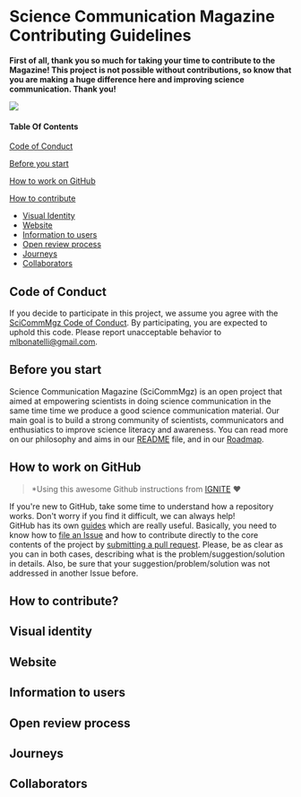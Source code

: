 # Science Communication Magazine Contributing Guidelines  

**First of all, thank you so much for taking your time to contribute to the Magazine! This project is not possible without contributions, so know that you are making a huge difference here and improving science communication. Thank you!**  

![](https://media.giphy.com/media/9xrrQ9UX8ImQWlHGwv/giphy.gif)  

#### Table Of Contents

[Code of Conduct](#code-of-conduct)  

[Before you start](#before-you-start)  

[How to work on GitHub](#how-to-work-on-github)  

[How to contribute](#how-to-contribute)
* [Visual Identity](#visual-identity)  
* [Website](#website)  
* [Information to users](#information-to-users)
* [Open review process](#open-review-process)   
* [Journeys](#journeys)   
* [Collaborators](#collaborators)  


## Code of Conduct

If you decide to participate in this project, we assume you agree with the [SciCommMgz Code of Conduct](CODE_OF_CONDUCT.md). By participating, you are expected to uphold this code. Please report unacceptable behavior to [mlbonatelli@gmail.com](mailto:mlbonatelli@gmail.com).  

## Before you start  

Science Communication Magazine (SciCommMgz) is an open project that aimed at empowering scientists in doing science communication in the same time time we produce a good science communication material. Our main goal is to build a strong community of scientists, communicators and enthusiatics to improve science literacy and awareness.
You can read more on our philosophy and aims in our [README](README.md) file, and in our [Roadmap](Roadmap.md).  

## How to work on GitHub  

>*Using this awesome Github instructions from [IGNITE](https://github.com/graciellehigino/IGNITE) :heart:

If you're new to GitHub, take some time to understand how a repository works. Don't worry if you find it difficult, we can always help!  
GitHub has its own [guides](https://guides.github.com/) which are really useful. Basically, you need to know how to [file an Issue](https://guides.github.com/features/issues/) and how to contribute directly to the core contents of the project by [submitting a pull request](https://guides.github.com/activities/forking/#making-a-pull-request). Please, be as clear as you can in both cases, describing what is the problem/suggestion/solution in details. Also, be sure that your suggestion/problem/solution was not addressed in another Issue before.

## How to contribute?

## Visual identity

## Website

## Information to users

## Open review process

## Journeys

## Collaborators

